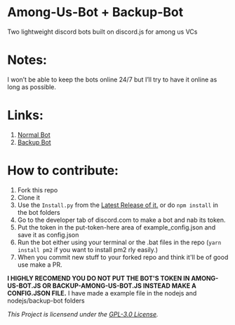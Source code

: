 # Among-Us-Bot + Backup-Bot
Two lightweight discord bots built on discord.js for among us VCs

# Notes:
I won’t be able to keep the bots online 24/7 but I’ll try to have it online as long as possible.

# Links:
1. [Normal Bot](https://discord.com/oauth2/authorize?client_id=763810277548228680&scope=bot&permissions=22039552)
2. [Backup Bot](https://discord.com/oauth2/authorize?client_id=764110739459670036&scope=bot&permissions=22039552)

# How to contribute:
1. Fork this repo
2. Clone it
3. Use the `Install.py` from the [Latest Release of it.](https://github.com/Lord-Giganticus/Among-Us-Bot/releases/latest) or do `npm install` in the bot folders
4. Go to the developer tab of discord.com to make a bot and nab its token.
5. Put the token in the put-token-here area of example_config.json and save it as config.json
6. Run the bot either using your terminal or the .bat files in the repo (`yarn install pm2` if you want to install pm2 rly easily.)
7. When you commit new stuff to your forked repo and think it'll be of good use make a PR.

**I HIGHLY RECOMEND YOU DO NOT PUT THE BOT'S TOKEN IN AMONG-US-BOT.JS OR BACKUP-AMONG-US-BOT.JS INSTEAD MAKE A CONFIG.JSON FILE.** I have made a example file in the nodejs and nodejs/backup-bot folders

*This Project is licensend under the [GPL-3.0 License](https://github.com/Lord-Giganticus/Among-Us-Bot/blob/main/LICENSE).*

